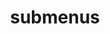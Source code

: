 ---
layout: page
title: submenus
nav: false
nav_order: 6
dropdown: false
children:
  - title: publications
    permalink: /publications/
  - title: divider
  - title: projects
    permalink: /projects/
---